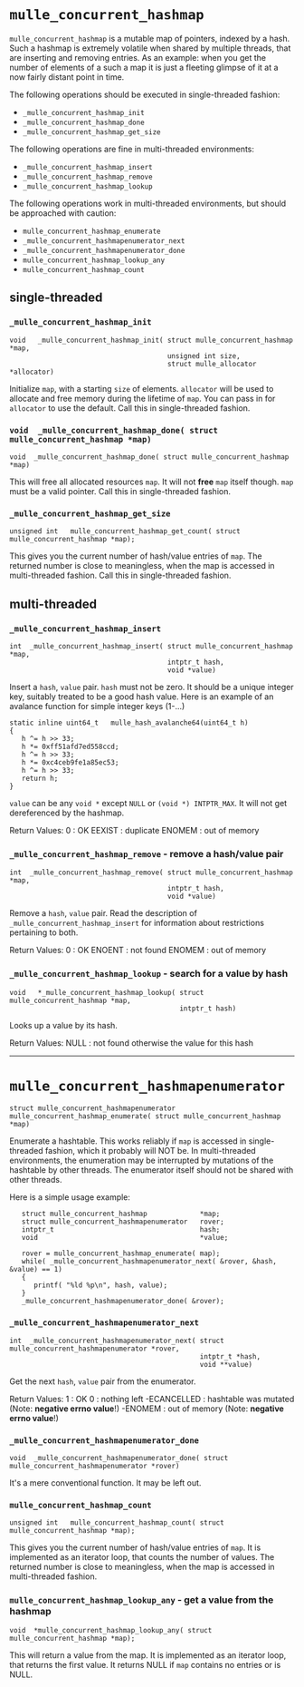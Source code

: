 # `mulle_concurrent_hashmap`

`mulle_concurrent_hashmap` is a mutable map of pointers, indexed by a hash.
Such a hashmap is extremely volatile when shared by multiple threads, that are
inserting and removing entries. As an example: when you get the number of elements
of a such a map it is just a fleeting glimpse of it at a now fairly distant point
in time.

The following operations should be executed in single-threaded fashion:

* `_mulle_concurrent_hashmap_init`
* `_mulle_concurrent_hashmap_done`
* `_mulle_concurrent_hashmap_get_size`

The following operations are fine in multi-threaded environments:

* `_mulle_concurrent_hashmap_insert`
* `_mulle_concurrent_hashmap_remove`
* `_mulle_concurrent_hashmap_lookup`


The following operations work in multi-threaded environments, but should be approached with caution:

* `mulle_concurrent_hashmap_enumerate`
* `_mulle_concurrent_hashmapenumerator_next`
* `_mulle_concurrent_hashmapenumerator_done`
* `mulle_concurrent_hashmap_lookup_any`
* `mulle_concurrent_hashmap_count`

## single-threaded


### `_mulle_concurrent_hashmap_init`

```
void   _mulle_concurrent_hashmap_init( struct mulle_concurrent_hashmap *map,
                                       unsigned int size,
                                       struct mulle_allocator *allocator)
```

Initialize `map`, with a starting `size` of elements. `allocator` will be
used to allocate and free memory during the lifetime of `map`.  You can pass in
for `allocator` to use the default. Call this in single-threaded fashion.


### `void  _mulle_concurrent_hashmap_done( struct mulle_concurrent_hashmap *map)`

```
void  _mulle_concurrent_hashmap_done( struct mulle_concurrent_hashmap *map)
```

This will free all allocated resources `map`. It will not **free** `map` itself
though. `map` must be a valid pointer. Call this in single-threaded fashion.


### `_mulle_concurrent_hashmap_get_size`

```
unsigned int   mulle_concurrent_hashmap_get_count( struct mulle_concurrent_hashmap *map);
```

This gives you the current number of hash/value entries of `map`. The returned
number is close to meaningless, when the map is accessed in multi-threaded
fashion. Call this in single-threaded fashion.


## multi-threaded


### `_mulle_concurrent_hashmap_insert`

```
int  _mulle_concurrent_hashmap_insert( struct mulle_concurrent_hashmap *map,
                                       intptr_t hash,
                                       void *value)
```

Insert a `hash`, `value` pair.
`hash` must not be zero. It should be a unique integer key, suitably treated to
be a good hash value. Here is an example of an avalance function for simple
integer keys (1-...)

```
static inline uint64_t   mulle_hash_avalanche64(uint64_t h)
{
   h ^= h >> 33;
   h *= 0xff51afd7ed558ccd;
   h ^= h >> 33;
   h *= 0xc4ceb9fe1a85ec53;
   h ^= h >> 33;
   return h;
}
```

`value` can be any `void *` except `NULL` or `(void *) INTPTR_MAX`.  It will
not get dereferenced by the hashmap.


Return Values:
   0      : OK
   EEXIST : duplicate
   ENOMEM : out of memory


### `_mulle_concurrent_hashmap_remove` - remove a hash/value pair

```
int  _mulle_concurrent_hashmap_remove( struct mulle_concurrent_hashmap *map,
                                       intptr_t hash,
                                       void *value)
```

Remove a `hash`, `value` pair. Read the description of
`_mulle_concurrent_hashmap_insert` for information about restrictions
pertaining to both.

Return Values:
   0      : OK
   ENOENT : not found
   ENOMEM : out of memory


### `_mulle_concurrent_hashmap_lookup` - search for a value by hash

```
void   *_mulle_concurrent_hashmap_lookup( struct mulle_concurrent_hashmap *map,
                                          intptr_t hash)
```

Looks up a value by its hash.

Return Values:
   NULL  : not found
   otherwise the value for this hash

---

# `mulle_concurrent_hashmapenumerator`

```
struct mulle_concurrent_hashmapenumerator  mulle_concurrent_hashmap_enumerate( struct mulle_concurrent_hashmap *map)
```

Enumerate a hashtable. This works reliably if `map` is accessed in
single-threaded fashion, which it probably will NOT be. In multi-threaded
environments, the enumeration may be interrupted by mutations of the hashtable
by other threads. The enumerator itself should not be shared with other threads.

Here is a simple usage example:


```
   struct mulle_concurrent_hashmap             *map;
   struct mulle_concurrent_hashmapenumerator   rover;
   intptr_t                                    hash;
   void                                        *value;

   rover = mulle_concurrent_hashmap_enumerate( map);
   while( _mulle_concurrent_hashmapenumerator_next( &rover, &hash, &value) == 1)
   {
      printf( "%ld %p\n", hash, value);
   }
   _mulle_concurrent_hashmapenumerator_done( &rover);
```

### `_mulle_concurrent_hashmapenumerator_next`

```
int  _mulle_concurrent_hashmapenumerator_next( struct mulle_concurrent_hashmapenumerator *rover,
                                               intptr_t *hash,
                                               void **value)
```

Get the next `hash`, `value` pair from the enumerator.

Return Values:
   1           : OK
   0           : nothing left
   -ECANCELLED : hashtable was mutated (Note: **negative errno value**!)
   -ENOMEM     : out of memory         (Note: **negative errno value**!)


### `_mulle_concurrent_hashmapenumerator_done`

```
void  _mulle_concurrent_hashmapenumerator_done( struct mulle_concurrent_hashmapenumerator *rover)
```

It's a mere conventional function. It may be left out.


### `mulle_concurrent_hashmap_count`

```
unsigned int   mulle_concurrent_hashmap_count( struct mulle_concurrent_hashmap *map);
```

This gives you the current number of hash/value entries of `map`. It is implemented as an iterator loop, that counts the number of values.
The returned number is close to meaningless, when the map is accessed in multi-threaded fashion.


### `mulle_concurrent_hashmap_lookup_any` - get a value from the hashmap

```
void  *mulle_concurrent_hashmap_lookup_any( struct mulle_concurrent_hashmap *map);
```

This will return a value from the map. It is implemented as an iterator loop,
that returns the first value. It returns NULL if `map` contains no entries or
is NULL.


